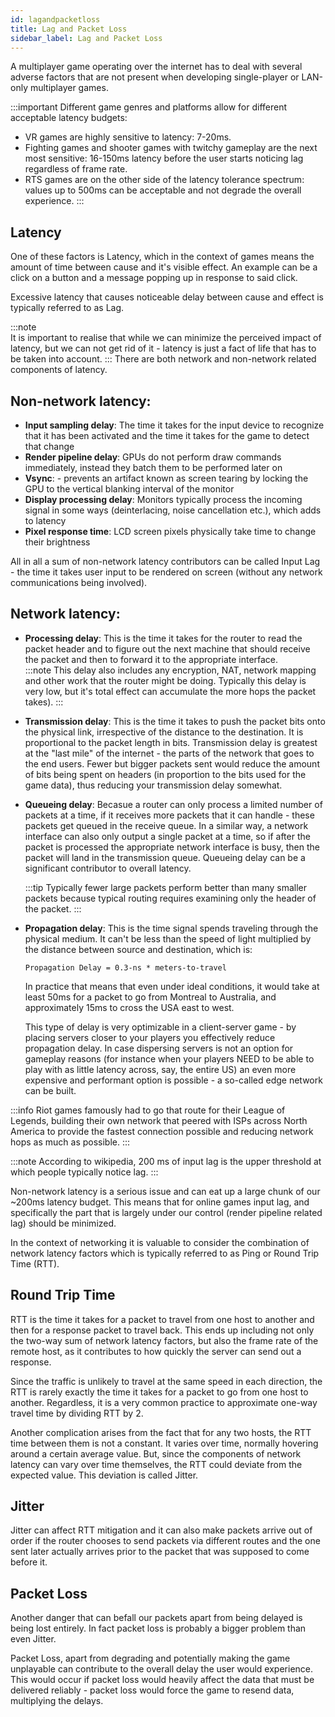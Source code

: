 ```yaml
---
id: lagandpacketloss
title: Lag and Packet Loss
sidebar_label: Lag and Packet Loss
---
```

A multiplayer game operating over the internet has to deal with several adverse factors that are not present when developing single-player or LAN-only multiplayer games.

:::important
Different game genres and platforms allow for different acceptable latency budgets: 

* VR games are highly sensitive to latency: 7-20ms.
* Fighting games and shooter games with twitchy gameplay are the next most sensitive: 16-150ms latency before the user starts noticing lag regardless of frame rate.
* RTS games are on the other side of the latency tolerance spectrum: values up to 500ms can be acceptable and not degrade the overall experience.
:::

## Latency

One of these factors is Latency, which in the context of games means the amount of time between cause and it's visible effect. An example can be a click on a button and a message popping up in response to said click.

Excessive latency that causes noticeable delay between cause and effect is typically referred to as Lag. 

:::note  
It is important to realise that while we can minimize the perceived impact of latency, but we can not get rid of it - latency is just a fact of life that has to be taken into account.
:::
There are both network and non-network related components of latency.

## Non-network latency:

- **Input sampling delay**: The time it takes for the input device to recognize that it has been activated and the time it takes for the game to detect that change
- **Render pipeline delay**: GPUs do not perform draw commands immediately, instead they batch them to be performed later on
- **Vsync**: - prevents an artifact known as screen tearing by locking the GPU to the vertical blanking interval of the monitor
- **Display processing delay**: Monitors typically process the incoming signal in some ways (deinterlacing, noise cancellation etc.), which adds to latency
- **Pixel response time**: LCD screen pixels physically take time to change their brightness

All in all a sum of non-network latency contributors can be called Input Lag - the time it takes user input to be rendered on screen (without any network communications being involved).

## Network latency:

- **Processing delay**: This is the time it takes for the router to read the packet header and to figure out the next machine that should receive the packet and then to forward it to the appropriate interface.  
  :::note
  This delay also includes any encryption, NAT, network mapping and other work that the router might be doing. Typically this delay is very low, but it's total effect can accumulate the more hops the packet takes).
  :::
- **Transmission delay**: This is the time it takes to push the packet bits onto the physical link, irrespective of the distance to the destination. It is proportional to the packet length in bits. Transmission delay is greatest at the "last mile" of the internet - the parts of the network that goes to the end users. Fewer but bigger packets sent would reduce the amount of bits being spent on headers (in proportion to the bits used for the game data), thus reducing your transmission delay somewhat.
- **Queueing delay**:  Becasue a router can only process a limited number of packets at a time, if it receives more packets that it can handle - these packets get queued in the receive queue. In a similar way, a network interface can also only output a single packet at a time, so if after the packet is processed the appropriate network interface is busy, then the packet will land in the transmission queue.  Queueing delay can be a significant contributor to overall latency. 
  
  :::tip
  Typically fewer large packets perform better than many smaller packets because typical routing requires examining only the header of the packet.
  :::
- **Propagation delay**: This is the time signal spends traveling through the physical medium. It can't be less than the speed of light multiplied by the distance between source and destination, which is: 
    
    `Propagation Delay = 0.3-ns * meters-to-travel` 

    In practice that means that even under ideal conditions, it would take at least 50ms for a packet to go from Montreal to Australia, and approximately 15ms to cross the USA east to west. 

    This type of delay is very optimizable in a client-server game - by placing servers closer to your players you effectively reduce propagation delay. In case dispersing servers is not an option for gameplay reasons (for instance when your players NEED to be able to play with as little latency across, say, the entire US) an even more expensive and performant option is possible - a so-called edge network can be built.

 :::info
    Riot games famously had to go that route for their League of Legends, building their own network that peered with ISPs across North America to provide the fastest connection possible and reducing network hops as much as possible.
 :::

:::note
 According to wikipedia, 200 ms of input lag is the upper threshold at which people typically notice lag.
:::

Non-network latency is a serious issue and can eat up a large chunk of our ~200ms latency budget. This means that for online games input lag, and specifically the part that is largely under our control (render pipeline related lag) should be minimized.

In the context of networking it is valuable to consider the combination of network latency factors which is typically referred to as Ping or Round Trip Time (RTT).

## Round Trip Time
RTT is the time it takes for a packet to travel from one host to another and then for a response packet to travel back. This ends up including not only the two-way sum of network latency factors, but also the frame rate of the remote host, as it contributes to how quickly the server can send out a response.

Since the traffic is unlikely to travel at the same speed in each direction, the RTT is rarely exactly the time it takes for a packet to go from one host to another. Regardless, it is a very common practice to approximate one-way travel time by dividing RTT by 2.

Another complication arises from the fact that for any two hosts, the RTT time between them is not a constant. It varies over time, normally hovering around a certain average value. But, since the components of network latency can vary over time themselves, the RTT could deviate from the expected value. This deviation is called Jitter.

## Jitter

Jitter can affect RTT mitigation and it can also make packets arrive out of order if the router chooses to send packets via different routes and the one sent later actually arrives prior to the packet that was supposed to come before it.

## Packet Loss

Another danger that can befall our packets apart from being delayed is being lost entirely. In fact packet loss is probably a bigger problem than even Jitter.

Packet Loss, apart from degrading and potentially making the game unplayable can contribute to the overall delay the user would experience. This would occur if packet loss would heavily affect the data that must be delivered reliably - packet loss would force the game to resend data, multiplying the delays.






